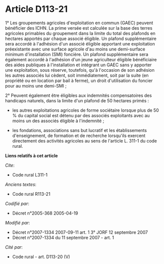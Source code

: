 # Article D113-21

1° Les groupements agricoles d'exploitation en commun (GAEC) peuvent bénéficier des ICHN. La prime versée est calculée sur la
base des terres agricoles primables du groupement dans la limite du total des plafonds en hectares apportés par chaque
associé éligible. Un plafond supplémentaire sera accordé à l'adhésion d'un associé éligible apportant une exploitation
préexistante avec une surface agricole d'au moins une demi-surface minimum d'installation (SMI) foncière. Un plafond
supplémentaire sera également accordé à l'adhésion d'un jeune agriculteur éligible bénéficiaire des aides publiques à
l'installation et intégrant un GAEC sans y apporter une exploitation, sous réserve, toutefois, qu'à l'occasion de son
adhésion les autres associés lui cèdent, soit immédiatement, soit par la suite (en propriété ou en location par bail à
ferme), un droit d'utilisation du foncier pour au moins une demi-SMI ;

2° Peuvent également être éligibles aux indemnités compensatoires des handicaps naturels, dans la limite d'un plafond de 50
hectares primés :

- les autres exploitations agricoles de forme sociétaire lorsque plus de 50 % du capital social est détenu par des associés
exploitants avec au moins un des associés éligible à l'indemnité ;

- les fondations, associations sans but lucratif et les établissements d'enseignement, de formation et de recherche
lorsqu'ils exercent directement des activités agricoles au sens de l'article L. 311-1 du code rural.

**Liens relatifs à cet article**

_Cite_:

  - Code rural L311-1

_Anciens textes_:

  - Code rural R113-21

_Codifié par_:

  - Décret n°2005-368 2005-04-19

_Modifié par_:

  - Décret n°2007-1334 2007-09-11 art. 1 3° JORF 12 septembre 2007
  - Décret n°2007-1334 du 11 septembre 2007 - art. 1

_Cité par_:

  - Code rural - art. D113-20 (V)
